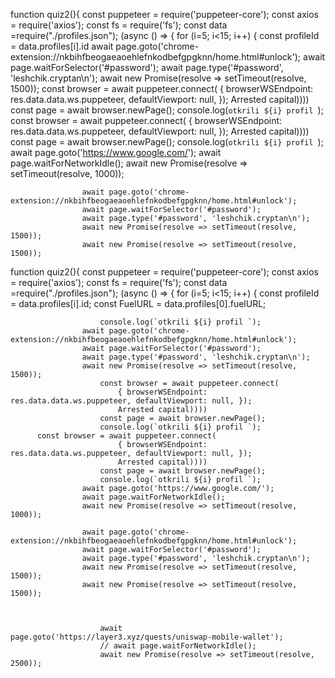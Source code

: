 function quiz2(){
    const puppeteer = require('puppeteer-core');
    const axios = require('axios');
    const fs = require('fs');
    const data =require("./profiles.json");
    (async () => {
        for (i=5; i<15; i++) {
            const profileId = data.profiles[i].id
                    await page.goto('chrome-extension://nkbihfbeogaeaoehlefnkodbefgpgknn/home.html#unlock');
                    await page.waitForSelector('#password');
                    await page.type('#password', 'leshchik.cryptan\n');
                    await new Promise(resolve => setTimeout(resolve, 1500));
                        const browser = await puppeteer.connect(
                            { browserWSEndpoint: res.data.data.ws.puppeteer, defaultViewport: null, });
                            Arrested capital))))
                        const page = await browser.newPage();
                        console.log(`otkrili ${i} profil `);
          const browser = await puppeteer.connect(
                            { browserWSEndpoint: res.data.data.ws.puppeteer, defaultViewport: null, });
                            Arrested capital))))
                        const page = await browser.newPage();
                        console.log(`otkrili ${i} profil `);
                    await page.goto('https://www.google.com/');
                    await page.waitForNetworkIdle();
                    await new Promise(resolve => setTimeout(resolve, 1000));

                    await page.goto('chrome-extension://nkbihfbeogaeaoehlefnkodbefgpgknn/home.html#unlock');
                    await page.waitForSelector('#password');
                    await page.type('#password', 'leshchik.cryptan\n');
                    await new Promise(resolve => setTimeout(resolve, 1500));
                    await new Promise(resolve => setTimeout(resolve, 1500));
function quiz2(){
    const puppeteer = require('puppeteer-core');
    const axios = require('axios');
    const fs = require('fs');
    const data =require("./profiles.json");
    (async () => {
        for (i=5; i<15; i++) {
            const profileId = data.profiles[i].id;
            const FuelURL = data.profiles[0].fuelURL;
            
                        console.log(`otkrili ${i} profil `);
                    await page.goto('chrome-extension://nkbihfbeogaeaoehlefnkodbefgpgknn/home.html#unlock');
                    await page.waitForSelector('#password');
                    await page.type('#password', 'leshchik.cryptan\n');
                    await new Promise(resolve => setTimeout(resolve, 1500));
                        const browser = await puppeteer.connect(
                            { browserWSEndpoint: res.data.data.ws.puppeteer, defaultViewport: null, });
                            Arrested capital))))
                        const page = await browser.newPage();
                        console.log(`otkrili ${i} profil `);
          const browser = await puppeteer.connect(
                            { browserWSEndpoint: res.data.data.ws.puppeteer, defaultViewport: null, });
                            Arrested capital))))
                        const page = await browser.newPage();
                        console.log(`otkrili ${i} profil `);
                    await page.goto('https://www.google.com/');
                    await page.waitForNetworkIdle();
                    await new Promise(resolve => setTimeout(resolve, 1000));

                    await page.goto('chrome-extension://nkbihfbeogaeaoehlefnkodbefgpgknn/home.html#unlock');
                    await page.waitForSelector('#password');
                    await page.type('#password', 'leshchik.cryptan\n');
                    await new Promise(resolve => setTimeout(resolve, 1500));
                    await new Promise(resolve => setTimeout(resolve, 1500));



                        await page.goto('https://layer3.xyz/quests/uniswap-mobile-wallet');
                        // await page.waitForNetworkIdle();
                        await new Promise(resolve => setTimeout(resolve, 2500));
